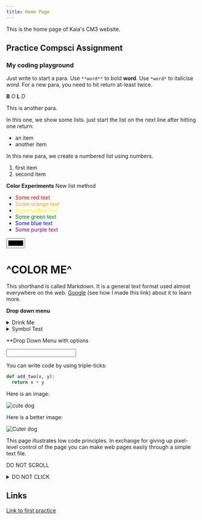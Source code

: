 ```yaml
---
title: Home Page
---
```


This is the home page of Kaia's CM3 website.

## Practice Compsci Assignment

### My coding playground

<!-- This is commented out. -->

Just write to start a para. Use `**word**` to bold **word**. Use `*word*` to italicise *word*. For a new para, you need to hit return at-least twice.


**B** *O* **L** *D*

This is another para.

  
In this one, we show some lists. just start the list on the next line after hitting one return:
- an item
- another item

In this new para, we create a numbered list using numbers.
1. first item
2. second item

**Color Experiments**
New list method 

- <font color="red"> Some red text </font>
- <font color="orange"> Some orange text </font>
- <font color="yellow"> Some yellow text </font>
- <font color="green"> Some green text </font>
- <font color="blue"> Some blue text </font>
- <font color="purple"> Some purple text </font>

<input id="color_picker" type="color" onchange="showHex();"> <span id="color_hex_value"></span>
  <h1>^COLOR ME^</h1>

This shorthand is called Markdown. It is a general text format used almost everywhere on the web. [Google](https://www.google.com) (see how I made this link) about it to learn more.

**Drop down menu**
<details>
  <summary>Drink Me</summary>
  <p>Have you seen a white rabbit?</p>
</details>

<details>
  <summary>Symbol Test</summary>
  <p>..........#.......</p>
  <p>.......#.....#.....</p>
  <p>....#...........#....</p>
  <p>..#...............#...</p>
  <p>....#...........#....</p>
  <p>.......#......#.....</p>
  <p>..........#.......</p>
</details>

**Drop Down Menu with options

<input list="animals" name="animal" id="animal">

<datalist id="animals">
    <option value="Cat">
    <option value="Dog">
    <option value="Chicken">
    <option value="Cow">
    <option value="Pig">
  </datalist>
  
<!-- This is commented out. -->

You can write code by using triple-ticks:

```python
def add_two(x, y):
  return x + y
```

Here is an image:

![cute dog](https://i.imgur.com/dY93WHQ.jpeg)

Here is a better image:

![Cuter dog](https://media.npr.org/assets/img/2022/05/25/gettyimages-917452888-edit_custom-c656c35e4e40bf22799195af846379af6538810c-s1100-c50.jpg)

This page illustrates low code principles. In exchange for giving up pixel-level control of the page you can make web pages easily through a simple text file.

DO NOT SCROLL

<details>
  <summary>DO NOT CLICK</summary>
  
[Go No Farther](https://www.youtube.com/watch?v=dQw4w9WgXcQ)
  
</details>

## **Links**

[Link to first practice](practice1.md)
